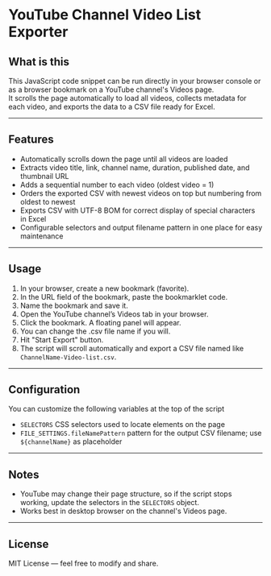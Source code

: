 # YouTube Channel Video List Exporter


## What is this

This JavaScript code snippet can be run directly in your browser console or as a browser bookmark on a YouTube channel's Videos page.  
It scrolls the page automatically to load all videos, collects metadata for each video, and exports the data to a CSV file ready for Excel.

---

## Features

- Automatically scrolls down the page until all videos are loaded  
- Extracts video title, link, channel name, duration, published date, and thumbnail URL  
- Adds a sequential number to each video (oldest video = 1)  
- Orders the exported CSV with newest videos on top but numbering from oldest to newest  
- Exports CSV with UTF-8 BOM for correct display of special characters in Excel  
- Configurable selectors and output filename pattern in one place for easy maintenance  

---

## Usage
1. In your browser, create a new bookmark (favorite).
2. In the URL field of the bookmark, paste the bookmarklet code.
3. Name the bookmark and save it.
4. Open the YouTube channel’s Videos tab in your browser.  
5. Click the bookmark. A floating panel will appear.
6. You can change the .csv file name if you will.
6. Hit "Start Export" button.
7. The script will scroll automatically and export a CSV file named like `ChannelName-Video-list.csv`.  

---

## Configuration

You can customize the following variables at the top of the script

- `SELECTORS` CSS selectors used to locate elements on the page  
- `FILE_SETTINGS.fileNamePattern` pattern for the output CSV filename; use `${channelName}` as placeholder  

---

## Notes

- YouTube may change their page structure, so if the script stops working, update the selectors in the `SELECTORS` object.  
- Works best in desktop browser on the channel's Videos page.

---

## License

MIT License — feel free to modify and share.
